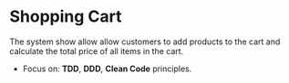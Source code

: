 # Shopping Cart

The system show allow allow customers to add products to
the cart and calculate the total price of all items in the cart.

- Focus on: **TDD**, **DDD**, **Clean Code** principles.